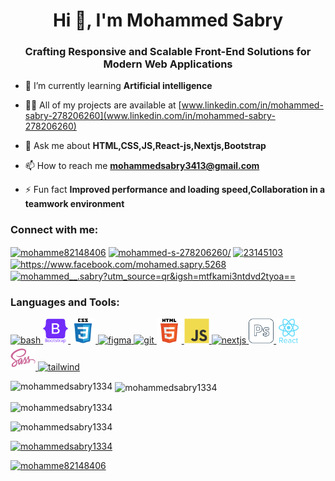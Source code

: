 <h1 align="center">Hi 👋, I'm Mohammed Sabry</h1>
<h3 align="center">Crafting Responsive and Scalable Front-End Solutions for Modern Web Applications</h3>

- 🌱 I’m currently learning **Artificial intelligence**

- 👨‍💻 All of my projects are available at [www.linkedin.com/in/mohammed-sabry-278206260](www.linkedin.com/in/mohammed-sabry-278206260)

- 💬 Ask me about **HTML,CSS,JS,React-js,Nextjs,Bootstrap**

- 📫 How to reach me **mohammedsabry3413@gmail.com**

- ⚡ Fun fact **Improved performance and loading speed,Collaboration in a teamwork environment**
<h3 align="left">Connect with me:</h3>
<p align="left">
<a href="https://twitter.com/mohamme82148406" target="blank"><img align="center" src="https://raw.githubusercontent.com/rahuldkjain/github-profile-readme-generator/master/src/images/icons/Social/twitter.svg" alt="mohamme82148406" height="30" width="40" /></a>
<a href="https://linkedin.com/in/mohammed-s-278206260/" target="blank"><img align="center" src="https://raw.githubusercontent.com/rahuldkjain/github-profile-readme-generator/master/src/images/icons/Social/linked-in-alt.svg" alt="mohammed-s-278206260/" height="30" width="40" /></a>
<a href="https://stackoverflow.com/users/23145103" target="blank"><img align="center" src="https://raw.githubusercontent.com/rahuldkjain/github-profile-readme-generator/master/src/images/icons/Social/stack-overflow.svg" alt="23145103" height="30" width="40" /></a>
<a href="https://fb.com/https://www.facebook.com/mohamed.sapry.5268" target="blank"><img align="center" src="https://raw.githubusercontent.com/rahuldkjain/github-profile-readme-generator/master/src/images/icons/Social/facebook.svg" alt="https://www.facebook.com/mohamed.sapry.5268" height="30" width="40" /></a>
<a href="https://instagram.com/mohammed__.sabry?utm_source=qr&igsh=mtfkami3ntdvd2tyoa==" target="blank"><img align="center" src="https://raw.githubusercontent.com/rahuldkjain/github-profile-readme-generator/master/src/images/icons/Social/instagram.svg" alt="mohammed__.sabry?utm_source=qr&igsh=mtfkami3ntdvd2tyoa==" height="30" width="40" /></a>
</p>

<h3 align="left">Languages and Tools:</h3>
<p align="left"> <a href="https://www.gnu.org/software/bash/" target="_blank" rel="noreferrer"> <img src="https://www.vectorlogo.zone/logos/gnu_bash/gnu_bash-icon.svg" alt="bash" width="40" height="40"/> </a> <a href="https://getbootstrap.com" target="_blank" rel="noreferrer"> <img src="https://raw.githubusercontent.com/devicons/devicon/master/icons/bootstrap/bootstrap-plain-wordmark.svg" alt="bootstrap" width="40" height="40"/> </a> <a href="https://www.w3schools.com/css/" target="_blank" rel="noreferrer"> <img src="https://raw.githubusercontent.com/devicons/devicon/master/icons/css3/css3-original-wordmark.svg" alt="css3" width="40" height="40"/> </a> <a href="https://www.figma.com/" target="_blank" rel="noreferrer"> <img src="https://www.vectorlogo.zone/logos/figma/figma-icon.svg" alt="figma" width="40" height="40"/> </a> <a href="https://git-scm.com/" target="_blank" rel="noreferrer"> <img src="https://www.vectorlogo.zone/logos/git-scm/git-scm-icon.svg" alt="git" width="40" height="40"/> </a> <a href="https://www.w3.org/html/" target="_blank" rel="noreferrer"> <img src="https://raw.githubusercontent.com/devicons/devicon/master/icons/html5/html5-original-wordmark.svg" alt="html5" width="40" height="40"/> </a> <a href="https://developer.mozilla.org/en-US/docs/Web/JavaScript" target="_blank" rel="noreferrer"> <img src="https://raw.githubusercontent.com/devicons/devicon/master/icons/javascript/javascript-original.svg" alt="javascript" width="40" height="40"/> </a> <a href="https://nextjs.org/" target="_blank" rel="noreferrer"> <img src="https://cdn.worldvectorlogo.com/logos/nextjs-2.svg" alt="nextjs" width="40" height="40"/> </a> <a href="https://www.photoshop.com/en" target="_blank" rel="noreferrer"> <img src="https://raw.githubusercontent.com/devicons/devicon/master/icons/photoshop/photoshop-line.svg" alt="photoshop" width="40" height="40"/> </a> <a href="https://reactjs.org/" target="_blank" rel="noreferrer"> <img src="https://raw.githubusercontent.com/devicons/devicon/master/icons/react/react-original-wordmark.svg" alt="react" width="40" height="40"/> </a> <a href="https://sass-lang.com" target="_blank" rel="noreferrer"> <img src="https://raw.githubusercontent.com/devicons/devicon/master/icons/sass/sass-original.svg" alt="sass" width="40" height="40"/> </a> <a href="https://tailwindcss.com/" target="_blank" rel="noreferrer"> <img src="https://www.vectorlogo.zone/logos/tailwindcss/tailwindcss-icon.svg" alt="tailwind" width="40" height="40"/> </a> </p>

<p><img align="left" src="https://github-readme-stats.vercel.app/api/top-langs?username=mohammedsabry1334&show_icons=true&locale=en&layout=compact" alt="mohammedsabry1334" /></p>

<p>&nbsp;<img align="center" src="https://github-readme-stats.vercel.app/api?username=mohammedsabry1334&show_icons=true&locale=en" alt="mohammedsabry1334" /></p>

<p><img align="center" src="https://github-readme-streak-stats.herokuapp.com/?user=mohammedsabry1334&" alt="mohammedsabry1334" /></p>

<p align="left"> <img src="https://komarev.com/ghpvc/?username=mohammedsabry1334&label=Profile%20views&color=0e75b6&style=flat" alt="mohammedsabry1334" /> </p>

<p align="left"> <a href="https://github.com/ryo-ma/github-profile-trophy"><img src="https://github-profile-trophy.vercel.app/?username=mohammedsabry1334" alt="mohammedsabry1334" /></a> </p>

<p align="left"> <a href="https://twitter.com/mohamme82148406" target="blank"><img src="https://img.shields.io/twitter/follow/mohamme82148406?logo=twitter&style=for-the-badge" alt="mohamme82148406" /></a> </p>
